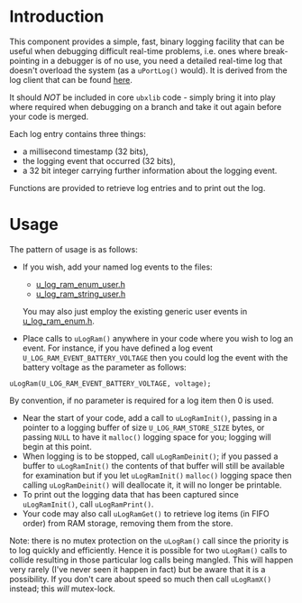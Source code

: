 # Introduction
This component provides a simple, fast, binary logging facility that can be useful when debugging difficult real-time problems, i.e. ones where break-pointing in a debugger is of no use, you need a detailed real-time log that doesn't overload the system (as a `uPortLog()` would).  It is derived from the log client that can be found [here](https://github.com/u-blox/log-client).

It should _NOT_ be included in core `ubxlib` code - simply bring it into play where required when debugging on a branch and take it out again before your code is merged.

Each log entry contains three things:

- a millisecond timestamp (32 bits),
- the logging event that occurred (32 bits),
- a 32 bit integer carrying further information about the logging event.

Functions are provided to retrieve log entries and to print out the log.

# Usage
The pattern of usage is as follows:

- If you wish, add your named log events to the files:
  - [u_log_ram_enum_user.h](u_log_ram_enum_user.h)
  - [u_log_ram_string_user.h](u_log_ram_string_user.h)

  You may also just employ the existing generic user events in [u_log_ram_enum.h](u_log_ram_enum.h).

- Place calls to `uLogRam()` anywhere in your code where you wish to log an event.  For instance, if you have defined a log event `U_LOG_RAM_EVENT_BATTERY_VOLTAGE` then you could log the event with the battery voltage as the parameter as follows: 

`uLogRam(U_LOG_RAM_EVENT_BATTERY_VOLTAGE, voltage);`

  By convention, if no parameter is required for a log item then 0 is used.

- Near the start of your code, add a call to `uLogRamInit()`, passing in a pointer to a logging buffer of size `U_LOG_RAM_STORE_SIZE` bytes, or passing `NULL` to have it `malloc()` logging space for you; logging will begin at this point.
- When logging is to be stopped, call `uLogRamDeinit()`; if you passed a buffer to `uLogRamInit()` the contents of that buffer will still be available for examination but if you let `uLogRamInit()` `malloc()` logging space then calling `uLogRamDeinit()` will deallocate it, it will no longer be printable.
- To print out the logging data that has been captured since `uLogRamInit()`, call `uLogRamPrint()`.
- Your code may also call `uLogRamGet()` to retrieve log items (in FIFO order) from RAM storage, removing them from the store.

Note: there is no mutex protection on the `uLogRam()` call since the priority is to log quickly and efficiently.  Hence it is possible for two `uLogRam()` calls to collide resulting in those particular log calls being mangled.  This will happen very rarely (I've never seen it happen in fact) but be aware that it is a possibility.  If you don't care about speed so much then call `uLogRamX()` instead; this _will_ mutex-lock.
